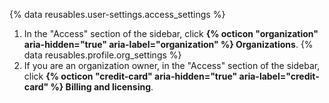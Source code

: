{% data reusables.user-settings.access_settings %}
1. In the "Access" section of the sidebar, click **{% octicon "organization" aria-hidden="true" aria-label="organization" %} Organizations**.
{% data reusables.profile.org_settings %}
1. If you are an organization owner, in the "Access" section of the sidebar, click **{% octicon "credit-card" aria-hidden="true" aria-label="credit-card" %} Billing and licensing**.

